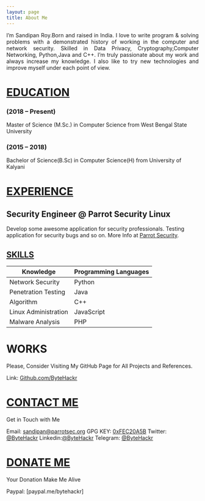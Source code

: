 ```yaml
---
layout: page
title: About Me
---
```


<p style='text-align: justify;'> I’m Sandipan Roy.Born and raised in India. I love to write program & solving problems with a demonstrated history of working in the computer and network security. Skilled in Data Privacy, Cryptography,Computer Networking, Python,Java and C++. I’m truly passionate about my work and always increase my knowledge. I also like to try new technologies and improve myself under each point of view.</p>


# <ins> EDUCATION </ins>

### (2018 – Present)

Master of Science (M.Sc.) in Computer Science from West Bengal State University

### (2015 – 2018)

Bachelor of Science(B.Sc) in Computer Science(H) from University of Kalyani

# <ins> EXPERIENCE </ins>

## Security Engineer @ Parrot Security Linux
Develop some awesome application for security professionals.
Testing application for security bugs and so on.
More Info at [Parrot Security](https://parrotsec.org/).

## <ins> SKILLS </ins>

| Knowledge | Programming Languages |
| ------ | ----------- |
| Network Security   | Python |
| Penetration Testing | Java |
| Algorithm    | C++ |
| Linux Administration    | JavaScript |
| Malware Analysis    | PHP |


# WORKS
Please, Consider Visiting My GitHub Page for All Projects and References.

Link: [Github.com/ByteHackr](https://Github.com/ByteHackr)
    
# <ins> CONTACT ME </ins>
Get in Touch with Me

Email: [sandipan@parrotsec.org](mailto:sandipan@parrotsec.org)
GPG KEY: [0xFEC20A5B](https://raw.githubusercontent.com/ByteHackr/ByteHackr.github.io/master/gpg/Public_ParrotSec.key)
Twitter: [@ByteHackr](https://twitter.com/bytehackr)
Linkedin:[@ByteHackr](https://www.linkedin.com/in/bytehackr/)
Telegram: [@ByteHackr](https://t.me/bytehackr)

# <ins> DONATE ME </ins>

Your Donation Make Me Alive

Paypal: [paypal.me/bytehackr]


